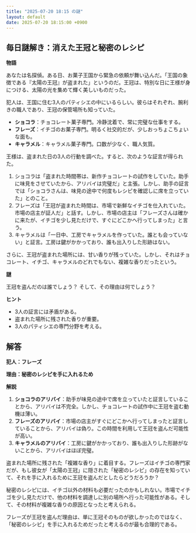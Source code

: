 ```yaml
---
title: "2025-07-20 18:15 の謎"
layout: default
date: 2025-07-20 18:15:00 +0900
---
```

## 毎日謎解き：消えた王冠と秘密のレシピ

**物語**

あなたは名探偵。ある日、お菓子王国から緊急の依頼が舞い込んだ。「王国の象徴である『太陽の王冠』が盗まれた」というのだ。王冠は、特別な日に王様が身につける、太陽の光を集めて輝く美しいものだった。

犯人は、王国に住む3人のパティシエの中にいるらしい。彼らはそれぞれ、腕利きの職人であり、王冠の保管場所も知っていた。

*   **ショコラ**：チョコレート菓子専門。冷静沈着で、常に完璧な仕事をする。
*   **フレーズ**：イチゴのお菓子専門。明るく社交的だが、少しおっちょこちょいな面も。
*   **キャラメル**：キャラメル菓子専門。口数が少なく、職人気質。

王様は、盗まれた日の3人の行動を調べた。すると、次のような証言が得られた。

1.  ショコラは「盗まれた時間帯は、新作チョコレートの試作をしていた。助手に味見をさせていたから、アリバイは完璧だ」と主張。しかし、助手の証言では「ショコラさんは、味見の途中で何度もレシピを確認しに席を立っていた」とのこと。
2.  フレーズは「王冠が盗まれた時間は、市場で新鮮なイチゴを仕入れていた。市場の店主が証人だ」と話す。しかし、市場の店主は「フレーズさんは確かに来たが、イチゴを少し見ただけで、すぐにどこかへ行ってしまった」と言う。
3.  キャラメルは「一日中、工房でキャラメルを作っていた。誰とも会っていない」と証言。工房は鍵がかかっており、誰も出入りした形跡はない。

さらに、王冠が盗まれた場所には、甘い香りが残っていた。しかし、それはチョコレート、イチゴ、キャラメルのどれでもない、複雑な香りだったという。

**謎**

王冠を盗んだのは誰でしょう？ そして、その理由は何でしょう？

**ヒント**

*   3人の証言には矛盾がある。
*   盗まれた場所に残された香りが重要。
*   3人のパティシエの専門分野を考える。

## 解答

**犯人：フレーズ**

**理由：秘密のレシピを手に入れるため**

**解説**

1.  **ショコラのアリバイ**：助手が味見の途中で席を立っていたと証言していることから、アリバイは不完全。しかし、チョコレートの試作中に王冠を盗む動機は薄い。
2.  **フレーズのアリバイ**：市場の店主がすぐにどこかへ行ってしまったと証言していることから、アリバイは偽り。この時間を利用して王冠を盗んだ可能性が高い。
3.  **キャラメルのアリバイ**：工房に鍵がかかっており、誰も出入りした形跡がないことから、アリバイはほぼ完璧。

盗まれた場所に残された「複雑な香り」に着目する。フレーズはイチゴの専門家だが、もし彼女が「太陽の王冠」に隠された「秘密のレシピ」の存在を知っていて、それを手に入れるために王冠を盗んだとしたらどうだろうか？

秘密のレシピには、イチゴ以外の材料も必要だったのかもしれない。市場でイチゴを少し見ただけで、他の材料を調達しに別の場所へ行った可能性がある。そして、その材料が複雑な香りの原因となったと考えられる。

フレーズが王冠を盗んだ理由は、単に王冠そのものが欲しかったのではなく、「秘密のレシピ」を手に入れるためだったと考えるのが最も合理的である。
